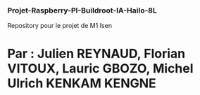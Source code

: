 ### Projet-Raspberry-PI-Buildroot-IA-Hailo-8L
Repository pour le projet de M1 Isen


# Par : Julien REYNAUD, Florian VITOUX, Lauric GBOZO, Michel Ulrich KENKAM KENGNE
